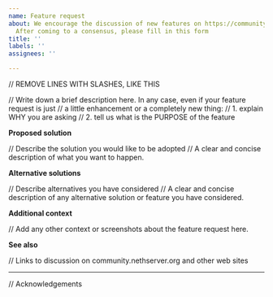 ```yaml
---
name: Feature request
about: We encourage the discussion of new features on https://community.nethserver.org.
  After coming to a consensus, please fill in this form
title: ''
labels: ''
assignees: ''

---
```


// REMOVE LINES WITH SLASHES, LIKE THIS

// Write down a brief description here. In any case, even if your feature request is just 
// a little enhancement or a completely new thing:
// 1. explain WHY you are asking 
// 2. tell us what is the PURPOSE of the feature

**Proposed solution**

// Describe the solution you would like to be adopted
// A clear and concise description of what you want to happen.

**Alternative solutions**

// Describe alternatives you have considered
// A clear and concise description of any alternative solution or feature you have considered.

**Additional context**

// Add any other context or screenshots about the feature request here.

**See also**

// Links to discussion on community.nethserver.org and other web sites

----

// Acknowledgements
